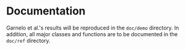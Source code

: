 # Documentation

Garnelo et al.'s results will be reproduced in the `doc/demo` directory. 
In addition, all major classes and functions are to be documented in the `doc/ref` directory.